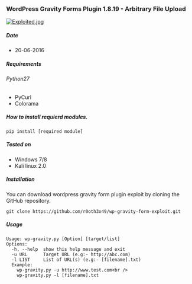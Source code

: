 ### WordPress Gravity Forms Plugin 1.8.19 - Arbitrary File Upload

[![Exploited.jpg](https://s11.postimg.org/mxl95j91v/Exploited.jpg)](https://postimg.org/image/k3i3s36vj/)

##### Date 
- 20-06-2016
##### Requirements
###### Python27
- PyCurl
- Colorama

##### How to install requierd modules.
    pip install [required module]

##### Tested on
- Windows 7/8
- Kali linux 2.0

##### Installation
You can download wordpress gravity form plugin exploit by cloning the GitHub repository.

    git clone https://github.com/r0oth3x49/wp-gravity-form-exploit.git
##### Usage

```
Usage: wp-gravity.py [Option] [target/list]
Options:
  -h, --help  show this help message and exit
  -u URL      Target URL (e.g:- http://abc.com)
  -l LIST     List of URL(s) (e.g:- [filename].txt)
  Example:
    wp-gravity.py -u http://www.test.com<br />
    wp-gravity.py -l [filename].txt
